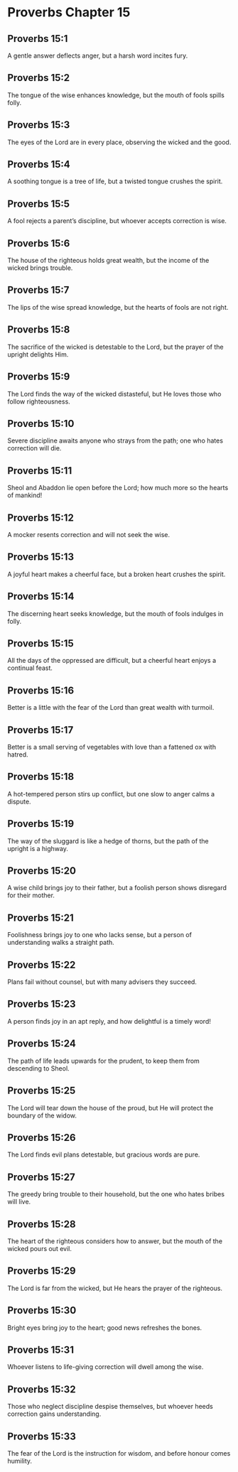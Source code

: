 # Proverbs Chapter 15

## Proverbs 15:1
A gentle answer deflects anger, but a harsh word incites fury.

## Proverbs 15:2
The tongue of the wise enhances knowledge, but the mouth of fools spills folly.

## Proverbs 15:3
The eyes of the Lord are in every place, observing the wicked and the good.

## Proverbs 15:4
A soothing tongue is a tree of life, but a twisted tongue crushes the spirit.

## Proverbs 15:5
A fool rejects a parent’s discipline, but whoever accepts correction is wise.

## Proverbs 15:6
The house of the righteous holds great wealth, but the income of the wicked brings trouble.

## Proverbs 15:7
The lips of the wise spread knowledge, but the hearts of fools are not right.

## Proverbs 15:8
The sacrifice of the wicked is detestable to the Lord, but the prayer of the upright delights Him.

## Proverbs 15:9
The Lord finds the way of the wicked distasteful, but He loves those who follow righteousness.

## Proverbs 15:10
Severe discipline awaits anyone who strays from the path; one who hates correction will die.

## Proverbs 15:11
Sheol and Abaddon lie open before the Lord; how much more so the hearts of mankind!

## Proverbs 15:12
A mocker resents correction and will not seek the wise.

## Proverbs 15:13
A joyful heart makes a cheerful face, but a broken heart crushes the spirit.

## Proverbs 15:14
The discerning heart seeks knowledge, but the mouth of fools indulges in folly.

## Proverbs 15:15
All the days of the oppressed are difficult, but a cheerful heart enjoys a continual feast.

## Proverbs 15:16
Better is a little with the fear of the Lord than great wealth with turmoil.

## Proverbs 15:17
Better is a small serving of vegetables with love than a fattened ox with hatred.

## Proverbs 15:18
A hot-tempered person stirs up conflict, but one slow to anger calms a dispute.

## Proverbs 15:19
The way of the sluggard is like a hedge of thorns, but the path of the upright is a highway.

## Proverbs 15:20
A wise child brings joy to their father, but a foolish person shows disregard for their mother.

## Proverbs 15:21
Foolishness brings joy to one who lacks sense, but a person of understanding walks a straight path.

## Proverbs 15:22
Plans fail without counsel, but with many advisers they succeed.

## Proverbs 15:23
A person finds joy in an apt reply, and how delightful is a timely word!

## Proverbs 15:24
The path of life leads upwards for the prudent, to keep them from descending to Sheol.

## Proverbs 15:25
The Lord will tear down the house of the proud, but He will protect the boundary of the widow.

## Proverbs 15:26
The Lord finds evil plans detestable, but gracious words are pure.

## Proverbs 15:27
The greedy bring trouble to their household, but the one who hates bribes will live.

## Proverbs 15:28
The heart of the righteous considers how to answer, but the mouth of the wicked pours out evil.

## Proverbs 15:29
The Lord is far from the wicked, but He hears the prayer of the righteous.

## Proverbs 15:30
Bright eyes bring joy to the heart; good news refreshes the bones.

## Proverbs 15:31
Whoever listens to life-giving correction will dwell among the wise.

## Proverbs 15:32
Those who neglect discipline despise themselves, but whoever heeds correction gains understanding.

## Proverbs 15:33
The fear of the Lord is the instruction for wisdom, and before honour comes humility.
